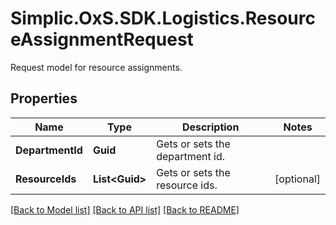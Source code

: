 # Simplic.OxS.SDK.Logistics.ResourceAssignmentRequest
Request model for resource assignments.

## Properties

Name | Type | Description | Notes
------------ | ------------- | ------------- | -------------
**DepartmentId** | **Guid** | Gets or sets the department id. | 
**ResourceIds** | **List&lt;Guid&gt;** | Gets or sets the resource ids. | [optional] 

[[Back to Model list]](../README.md#documentation-for-models) [[Back to API list]](../README.md#documentation-for-api-endpoints) [[Back to README]](../README.md)


